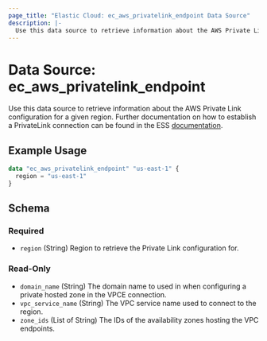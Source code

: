 ```yaml
---
page_title: "Elastic Cloud: ec_aws_privatelink_endpoint Data Source"
description: |-
  Use this data source to retrieve information about the AWS Private Link configuration for a given region. Further documentation on how to establish a PrivateLink connection can be found in the ESS [documentation](https://www.elastic.co/guide/en/cloud/current/ec-traffic-filtering-vpc.html).
---
```


# Data Source: ec_aws_privatelink_endpoint

Use this data source to retrieve information about the AWS Private Link configuration for a given region. Further documentation on how to establish a PrivateLink connection can be found in the ESS [documentation](https://www.elastic.co/guide/en/cloud/current/ec-traffic-filtering-vpc.html).

## Example Usage

```terraform
data "ec_aws_privatelink_endpoint" "us-east-1" {
  region = "us-east-1"
}
```

<!-- schema generated by tfplugindocs -->
## Schema

### Required

- `region` (String) Region to retrieve the Private Link configuration for.

### Read-Only

- `domain_name` (String) The domain name to used in when configuring a private hosted zone in the VPCE connection.
- `vpc_service_name` (String) The VPC service name used to connect to the region.
- `zone_ids` (List of String) The IDs of the availability zones hosting the VPC endpoints.
